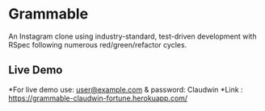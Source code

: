 # Grammable

An Instagram clone using industry-standard, test-driven development with RSpec following numerous red/green/refactor cycles.

## Live Demo
*For live demo use:   user@example.com & password: Claudwin
*Link : https://grammable-claudwin-fortune.herokuapp.com/

